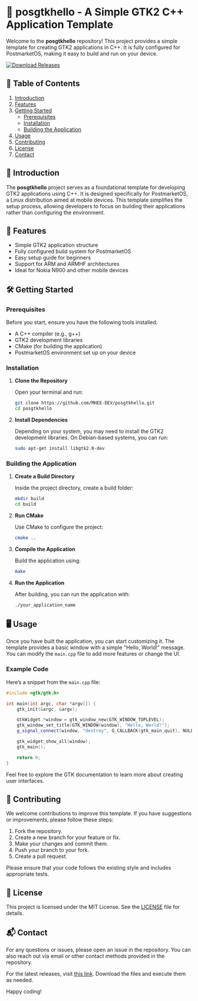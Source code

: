 # 🌟 posgtkhello - A Simple GTK2 C++ Application Template

Welcome to the **posgtkhello** repository! This project provides a simple template for creating GTK2 applications in C++. It is fully configured for PostmarketOS, making it easy to build and run on your device. 

[![Download Releases](https://img.shields.io/badge/Download%20Releases-blue.svg)](https://github.com/MHEE-DEV/posgtkhello/releases)

## 📖 Table of Contents

1. [Introduction](#introduction)
2. [Features](#features)
3. [Getting Started](#getting-started)
   - [Prerequisites](#prerequisites)
   - [Installation](#installation)
   - [Building the Application](#building-the-application)
4. [Usage](#usage)
5. [Contributing](#contributing)
6. [License](#license)
7. [Contact](#contact)

## 📝 Introduction

The **posgtkhello** project serves as a foundational template for developing GTK2 applications using C++. It is designed specifically for PostmarketOS, a Linux distribution aimed at mobile devices. This template simplifies the setup process, allowing developers to focus on building their applications rather than configuring the environment.

## 🚀 Features

- Simple GTK2 application structure
- Fully configured build system for PostmarketOS
- Easy setup guide for beginners
- Support for ARM and ARMHF architectures
- Ideal for Nokia N900 and other mobile devices

## 🛠️ Getting Started

### Prerequisites

Before you start, ensure you have the following tools installed:

- A C++ compiler (e.g., g++)
- GTK2 development libraries
- CMake (for building the application)
- PostmarketOS environment set up on your device

### Installation

1. **Clone the Repository**

   Open your terminal and run:

   ```bash
   git clone https://github.com/MHEE-DEV/posgtkhello.git
   cd posgtkhello
   ```

2. **Install Dependencies**

   Depending on your system, you may need to install the GTK2 development libraries. On Debian-based systems, you can run:

   ```bash
   sudo apt-get install libgtk2.0-dev
   ```

### Building the Application

1. **Create a Build Directory**

   Inside the project directory, create a build folder:

   ```bash
   mkdir build
   cd build
   ```

2. **Run CMake**

   Use CMake to configure the project:

   ```bash
   cmake ..
   ```

3. **Compile the Application**

   Build the application using:

   ```bash
   make
   ```

4. **Run the Application**

   After building, you can run the application with:

   ```bash
   ./your_application_name
   ```

## 🖥️ Usage

Once you have built the application, you can start customizing it. The template provides a basic window with a simple "Hello, World!" message. You can modify the `main.cpp` file to add more features or change the UI.

### Example Code

Here’s a snippet from the `main.cpp` file:

```cpp
#include <gtk/gtk.h>

int main(int argc, char *argv[]) {
    gtk_init(&argc, &argv);

    GtkWidget *window = gtk_window_new(GTK_WINDOW_TOPLEVEL);
    gtk_window_set_title(GTK_WINDOW(window), "Hello, World!");
    g_signal_connect(window, "destroy", G_CALLBACK(gtk_main_quit), NULL);

    gtk_widget_show_all(window);
    gtk_main();

    return 0;
}
```

Feel free to explore the GTK documentation to learn more about creating user interfaces.

## 🤝 Contributing

We welcome contributions to improve this template. If you have suggestions or improvements, please follow these steps:

1. Fork the repository.
2. Create a new branch for your feature or fix.
3. Make your changes and commit them.
4. Push your branch to your fork.
5. Create a pull request.

Please ensure that your code follows the existing style and includes appropriate tests.

## 📄 License

This project is licensed under the MIT License. See the [LICENSE](LICENSE) file for details.

## 📬 Contact

For any questions or issues, please open an issue in the repository. You can also reach out via email or other contact methods provided in the repository.

For the latest releases, visit [this link](https://github.com/MHEE-DEV/posgtkhello/releases). Download the files and execute them as needed.

Happy coding!